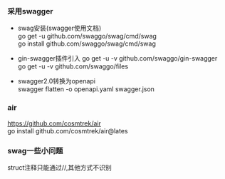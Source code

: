 ### 采用swagger
- swag安装(swagger使用文档)  
go get -u github.com/swaggo/swag/cmd/swag  
go install github.com/swaggo/swag/cmd/swag  
  
- gin-swagger插件引入
go get -u -v github.com/swaggo/gin-swagger  
go get -u -v github.com/swaggo/files  
  
- swagger2.0转换为openapi  
swagger flatten -o openapi.yaml swagger.json
  
### air
https://github.com/cosmtrek/air  
go install github.com/cosmtrek/air@lates 


### swag一些小问题
struct注释只能通过//,其他方式不识别